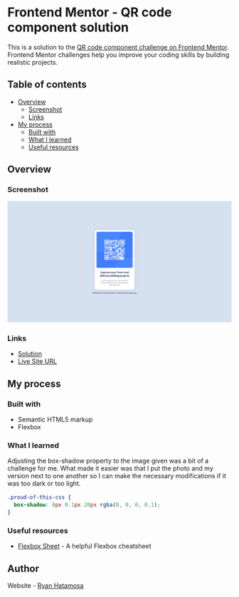 # Frontend Mentor - QR code component solution

This is a solution to the [QR code component challenge on Frontend Mentor](https://www.frontendmentor.io/challenges/qr-code-component-iux_sIO_H). Frontend Mentor challenges help you improve your coding skills by building realistic projects. 

## Table of contents

- [Overview](#overview)
  - [Screenshot](#screenshot)
  - [Links](#links)
- [My process](#my-process)
  - [Built with](#built-with)
  - [What I learned](#what-i-learned)
  - [Useful resources](#useful-resources)

## Overview

### Screenshot

![Qr-code-solution](./images//qr-code-ryan-hatamosa.PNG)



### Links

- [Solution](https://github.com/PinoyColada/Frontend-Mentor-Challenges/tree/main/qr-code-challenge)
- [Live Site URL](https://qr-challenge-rh.netlify.app/)

## My process

### Built with

- Semantic HTML5 markup
- Flexbox

### What I learned

Adjusting the box-shadow property to the image given was a bit of a challenge for me. What made it easier was that I put the photo and my version next to one another so I can make the necessary modifications if it was too dark or too light.

```css
.proud-of-this-css {
  box-shadow: 0px 0.1px 20px rgba(0, 0, 0, 0.1);
}
```

### Useful resources

- [Flexbox Sheet](https://flexboxsheet.com/) - A helpful Flexbox cheatsheet


## Author
Website - [Ryan Hatamosa](https://ryanhatamosa.vercel.app/)


